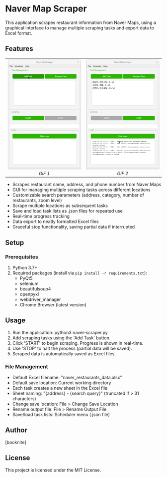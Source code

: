 # Naver Map Scraper
This application scrapes restaurant information from Naver Maps, using a graphical interface to manage multiple scraping tasks and export data to Excel format.

## Features
<table>
  <tr>
    <td align="center">
      <img src="naver-scraper-demo-1.gif" alt="Naver Map Scraper Demo 1" width="350"/>
      <br />
      <em>GIF 1</em>
    </td>
    <td align="center">
      <img src="naver-scraper-demo-2.gif" alt="Naver Map Scraper Demo 2" width="350"/>
      <br />
      <em>GIF 2</em>
    </td>
  </tr>
</table>

* Scrapes restaurant name, address, and phone number from Naver Maps
* GUI for managing multiple scraping tasks across different locations
* Customizable search parameters (address, category, number of restaurants, zoom level)
* Scrape multiple locations as subsequent tasks
* Save and load task lists as .json files for repeated use
* Real-time progress tracking
* Data export to neatly formatted Excel files
* Graceful stop functionality, saving partial data if interrupted

## Setup
### Prerequisites
1. Python 3.7+
2. Required packages (install via `pip install -r requirements.txt`):
   - PyQt5
   - selenium
   - beautifulsoup4
   - openpyxl
   - webdriver_manager
   - Chrome Browser (latest version)

## Usage
1. Run the application: python3 naver-scraper.py
2. Add scraping tasks using the 'Add Task' button.
3. Click 'START' to begin scraping. Progress is shown in real-time.
4. Use 'STOP' to halt the process (partial data will be saved).
5. Scraped data is automatically saved as Excel files.

### File Management
- Default Excel filename: "naver_restaurants_data.xlsx"
- Default save location: Current working directory
- Each task creates a new sheet in the Excel file
- Sheet naming: "{address} - {search query}" (truncated if > 31 characters)
- Change save location: File > Change Save Location
- Rename output file: File > Rename Output File
- Save/load task lists: Scheduler menu (.json file)

## Author
[booknite]

## License
This project is licensed under the MIT License.

